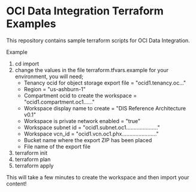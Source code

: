 # OCI Data Integration Terraform Examples

This repository contains sample terraform scripts for OCI Data Integration.

Example
1. cd import
2. change the values in the file terraform.tfvars.example for your environment, you will need;
   * Tenancy ocid for object storage export file = "ocid1.tenancy.oc..."
   * Region              = "us-ashburn-1"
   * Compartment ocid to create the workspace = "ocid1.compartment.oc1......"
   * Workspace display name to create = "DIS Reference Architecture v0.1"
   * Workspace is private network enabled = "true"
   * Workspace subnet id = "ocid1.subnet.oc1....................."
   * Workspace vcn_id = "ocid1.vcn.oc1.phx......................."
   * Bucket name where the export ZIP has been placed
   * File name of the export file
3. terraform init
4. terraform plan
5. terraform apply

This will take a few minutes to create the workspace and then import your content!

